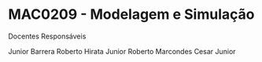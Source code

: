 # MAC0209 - Modelagem e Simulação

Docentes Responsáveis

Junior Barrera
Roberto Hirata Junior
Roberto Marcondes Cesar Junior
